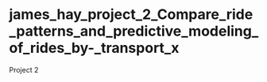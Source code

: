 # james_hay_project_2_Compare_ride_patterns_and_predictive_modeling_of_rides_by-_transport_x
Project 2
